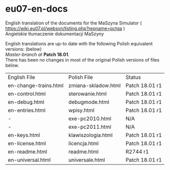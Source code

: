 # eu07-en-docs
English translation of the documents for the MaSzyna Simulator ( https://wiki.eu07.pl/websvn/listing.php?repname=pctga ) 
<br>Angielskie tłumaczenie dokumentacji MaSzyny 

English translations are up-to date with the following Polish equivalent versions: (below) <br>
<i>Master-branch at </i><b>Patch 18.01</b>.<br>
There has been no changes in most of the original Polish versions of files below.
<table>
<tr><td>English File</td><td>Polish File</td><td>Status</td></tr>
<tr><td>en-change-trains.html</td><td>zmiana-skladow.html</td><td>Patch 18.01 r1</td></tr>
<tr><td>en-control.html</td><td>sterowanie.html</td><td>Patch 18.01 r1</td></tr>
<tr><td>en-debug.html</td><td>debugmode.html</td><td>Patch 18.01 r1</td></tr>
<tr><td>en-entries.html</td><td>wpisy.html</td><td>Patch 18.01 r1</td></tr>
<tr><td>-</td><td>exe-pc2010.html</td><td>N/A</td></tr>
<tr><td>-</td><td>exe-pc2011.html</td><td>N/A</td></tr>
<tr><td>en-keys.html</td><td>klawiszologia.html</td><td>Patch 18.01 r1</td></tr>
<tr><td>en-license.html</td><td>licencja.html</td><td>Patch 18.01 r1</td></tr>
<tr><td>en-readme.html</td><td>readme.html</td><td>R2744 r1</td></tr>
<tr><td>en-universal.html</td><td>universale.html</td><td>Patch 18.01 r1</td></tr>
</table>
